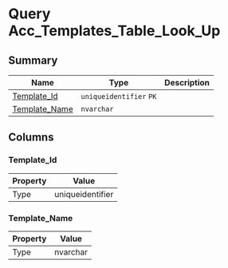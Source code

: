 # Query Acc_Templates_Table_Look_Up


## Summary

| Name | Type | Description |
| - | - | --- |
|[Template_Id](#template_id)|`uniqueidentifier` `PK`||
|[Template_Name](#template_name)|`nvarchar` ||

## Columns

### Template_Id

| Property | Value |
| - | - |
|Type|uniqueidentifier|

### Template_Name

| Property | Value |
| - | - |
|Type|nvarchar|


